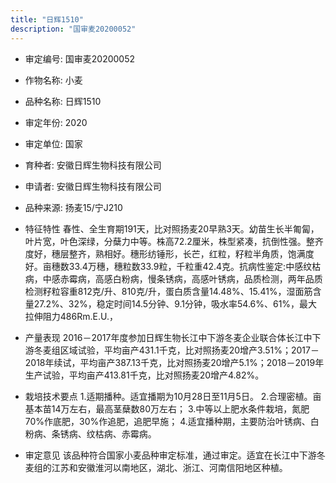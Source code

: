 ```yaml
---
title: "日辉1510"
description: "国审麦20200052"
---
```

* 审定编号:  国审麦20200052

*  作物名称:  小麦

*  品种名称:  日辉1510

*  审定年份:  2020

*  审定单位:  国家

* 育种者:  安徽日辉生物科技有限公司

*  申请者:  安徽日辉生物科技有限公司

*  品种来源:  扬麦15/宁J210

*  特征特性
春性、全生育期191天，比对照扬麦20早熟3天。幼苗生长半匍匐，叶片宽，叶色深绿，分蘖力中等。株高72.2厘米，株型紧凑，抗倒性强。整齐度好，穗层整齐，熟相好。穗形纺锤形，长芒，红粒，籽粒半角质，饱满度好。亩穗数33.4万穗，穗粒数33.9粒，千粒重42.4克。抗病性鉴定:中感纹枯病，中感赤霉病，高感白粉病，慢条锈病，高感叶锈病，品质检测，两年品质检测籽粒容重812克/升、810克/升，蛋白质含量14.48%、15.41%，湿面筋含量27.2%、32%，稳定时间14.5分钟、9.1分钟，吸水率54.6%、61%，最大拉伸阻力486Rm.E.U.，

*  产量表现
2016－2017年度参加日辉生物长江中下游冬麦企业联合体长江中下游冬麦组区域试验，平均亩产431.1千克，比对照扬麦20增产3.51%；2017－2018年续试，平均亩产387.13千克，比对照扬麦20增产5.1%；2018－2019年生产试验，平均亩产413.81千克，比对照扬麦20增产4.82%。

*  栽培技术要点
1.适期播种。适宜播期为10月28日至11月5日。 2.合理密植。亩基本苗14万左右，最高茎蘖数80万左右； 3.中等以上肥水条件栽培，氮肥70%作底肥，30%作追肥，追肥早施； 4.适宜播种期，主要防治叶锈病、白粉病、条锈病、纹枯病、赤霉病。

*  审定意见
该品种符合国家小麦品种审定标准，通过审定。适宜在长江中下游冬麦组的江苏和安徽淮河以南地区，湖北、浙江、河南信阳地区种植。
